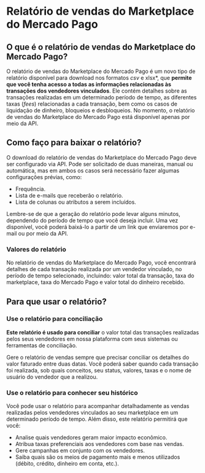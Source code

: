 # Relatório de vendas do Marketplace do Mercado Pago

## O que é o relatório de vendas do Marketplace do Mercado Pago?

O relatório de vendas do Marketplace do Mercado Pago é um novo tipo de relatório disponível para download nos formatos *csv* e xlsx*, que **permite que você tenha acesso a todas as informações relacionadas às transações dos vendedores vinculados**. Ele contém detalhes sobre as transações realizadas em um determinado período de tempo, as diferentes taxas (*fees*) relacionadas a cada transação, bem como os casos de liquidação de dinheiro, bloqueios e desbloqueios.
No momento, o relatório de vendas do Marketplace do Mercado Pago está disponível apenas por meio da API.

## Como faço para baixar o relatório?

O download do relatório de vendas do Marketplace do Mercado Pago deve ser configurado via API. Pode ser solicitado de duas maneiras, manual ou automática, mas em ambos os casos será necessário fazer algumas configurações prévias, como:
   - Frequência.
   - Lista de e-mails que receberão o relatório.
   - Lista de colunas ou atributos a serem incluídos.

Lembre-se de que a geração do relatório pode levar alguns minutos, dependendo do período de tempo que você deseja incluir. Uma vez disponível, você poderá baixá-lo a partir de um link que enviaremos por e-mail ou por meio da API.

### Valores do relatório

No relatório de vendas do Marketplace do Mercado Pago, você encontrará detalhes de cada transação realizada por um vendedor vinculado, no período de tempo selecionado, incluindo: valor total da transação, taxa do marketplace, taxa do Mercado Pago e valor total do dinheiro recebido.

## Para que usar o relatório?

### Use o relatório para conciliação

**Este relatório é usado para conciliar** o valor total das transações realizadas pelos seus vendedores em nossa plataforma com seus sistemas ou ferramentas de conciliação.

Gere o relatório de vendas sempre que precisar conciliar os detalhes do valor faturado entre duas datas. Você poderá saber quando cada transação foi realizada, sob quais conceitos, seu status, valores, taxas e o nome de usuário do vendedor que a realizou.

### Use o relatório para conhecer seu histórico

Você pode usar o relatório para acompanhar detalhadamente as vendas realizadas pelos vendedores vinculados ao seu marketplace em um determinado período de tempo.
Além disso, este relatório permitirá que você:
   - Analise quais vendedores geram maior impacto econômico.
   - Atribua taxas preferenciais aos vendedores com base nas vendas.
   - Gere campanhas em conjunto com os vendedores.
   - Saiba quais são os meios de pagamento mais e menos utilizados (débito, crédito, dinheiro em conta, etc.).